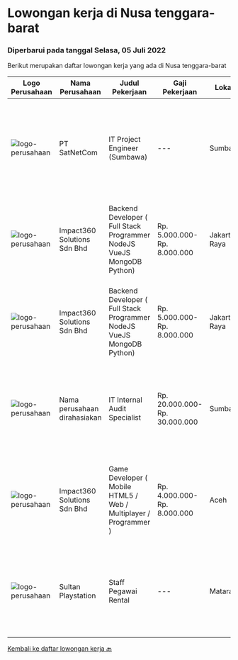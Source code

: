 
  # Lowongan kerja di Nusa tenggara-barat

  ### Diperbarui pada tanggal Selasa, 05 Juli 2022

  Berikut merupakan daftar lowongan kerja yang ada di Nusa tenggara-barat

  |Logo Perusahaan | Nama Perusahaan | Judul Pekerjaan | Gaji Pekerjaan | Lokasi | Deskripsi | Tanggal diunggah | Pranala |
  | -------------- | --------------- | --------------- | --------- | --------- | -------------- | ------- | ----------- |
  |![logo-perusahaan](https://image-service-cdn.seek.com.au/6108f58b8d52b8e5523830ee4b11d6074377e515/ee4dce1061f3f616224767ad58cb2fc751b8d2dc)|PT SatNetCom|IT Project Engineer (Sumbawa)|---|Sumbawa|Skills: Good Knowledge about IT System Good Knowledge of wire/wireless computer networking Good Knowledge about Electronic and Electrical System Good...|Rabu, 29 Juni 2022|https://www.jobstreet.co.id/id/job/it-project-engineer-sumbawa-3938366?token=0~f345ed97-de1e-4302-be66-3786022c99af&sectionRank=1&jobId=jobstreet-id-job-3938366|
|![logo-perusahaan](https://image-service-cdn.seek.com.au/06b729438205195a03d4bcec08ce1ddd5d9c1576/ee4dce1061f3f616224767ad58cb2fc751b8d2dc)|Impact360 Solutions Sdn Bhd|Backend Developer ( Full Stack Programmer NodeJS VueJS MongoDB Python)|Rp. 5.000.000-Rp. 8.000.000|Jakarta Raya|Requirements: Has done a few projects around MongoDB + Express + VueJS + NodeJS (MEVN) Understands how to create NodeJS + MongoDB + JWT authentication...|Rabu, 29 Juni 2022|https://www.jobstreet.co.id/id/job/backend-developer-full-stack-programmer-nodejs-vuejs-mongodb-python-4988551/origin/my?token=0~f345ed97-de1e-4302-be66-3786022c99af&sectionRank=2&jobId=jobstreet-my-job-4988551|
|![logo-perusahaan](https://image-service-cdn.seek.com.au/06b729438205195a03d4bcec08ce1ddd5d9c1576/ee4dce1061f3f616224767ad58cb2fc751b8d2dc)|Impact360 Solutions Sdn Bhd|Backend Developer ( Full Stack Programmer NodeJS VueJS MongoDB Python)|Rp. 5.000.000-Rp. 8.000.000|Jakarta Raya|Requirements: Has done a few projects around MongoDB + Express + VueJS + NodeJS (MEVN) Understands how to create NodeJS + MongoDB + JWT authentication...|Rabu, 29 Juni 2022|https://www.jobstreet.co.id/id/job/backend-developer-full-stack-programmer-nodejs-vuejs-mongodb-python-5011381/origin/my?token=0~f345ed97-de1e-4302-be66-3786022c99af&sectionRank=3&jobId=jobstreet-my-job-5011381|
|![logo-perusahaan](https://i.ibb.co/sqvTCh9/112815900-stock-vector-no-image-available-icon-flat-vector.webp)|Nama perusahaan dirahasiakan|IT Internal Audit Specialist|Rp. 20.000.000-Rp. 30.000.000|Sumbawa|Job Description:  • Carry out audits and compliance testing to ensure that plans, policies, and procedures are operating effectively with appropriate...|Kamis, 16 Juni 2022|https://www.jobstreet.co.id/id/job/it-internal-audit-specialist-3910546?token=0~f345ed97-de1e-4302-be66-3786022c99af&sectionRank=4&jobId=jobstreet-id-job-3910546|
|![logo-perusahaan](https://image-service-cdn.seek.com.au/06b729438205195a03d4bcec08ce1ddd5d9c1576/ee4dce1061f3f616224767ad58cb2fc751b8d2dc)|Impact360 Solutions Sdn Bhd|Game Developer ( Mobile HTML5 / Web / Multiplayer / Programmer )|Rp. 4.000.000-Rp. 8.000.000|Aceh|We are hiring remote HTML5 game developers from all parts of Indonesia. If you have real experience building HTML5 games or applications, you're...|Rabu, 22 Juni 2022|https://www.jobstreet.co.id/id/job/game-developer-mobile-html5-web-multiplayer-programmer-5000157/origin/my?token=0~f345ed97-de1e-4302-be66-3786022c99af&sectionRank=5&jobId=jobstreet-my-job-5000157|
|![logo-perusahaan](https://i.ibb.co/sqvTCh9/112815900-stock-vector-no-image-available-icon-flat-vector.webp)|Sultan Playstation|Staff Pegawai Rental|---|Mataram|Kualifikasi : Usia maksimal 22 tahun Lulusan SMP/SMA Sederajat Tidak sedang sekolah atau kuliah Bertempat tinggal dimataram Jujur, bertanggung jawab...|Rabu, 08 Juni 2022|https://www.jobstreet.co.id/id/job/staff-pegawai-rental-3912144?token=0~f345ed97-de1e-4302-be66-3786022c99af&sectionRank=6&jobId=jobstreet-id-job-3912144|


  [Kembali ke daftar lowongan kerja 🔙](../README.md#daftar-lowongan-kerja)
  